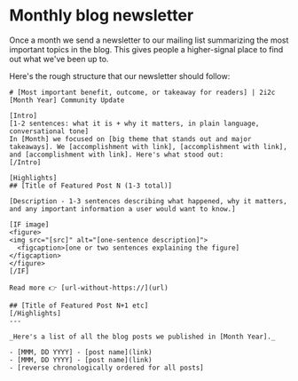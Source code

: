 # Monthly blog newsletter

Once a month we send a newsletter to our mailing list summarizing the most important topics in the blog. This gives people a higher-signal place to find out what we've been up to.

Here's the rough structure that our newsletter should follow:

```
# [Most important benefit, outcome, or takeaway for readers] | 2i2c [Month Year] Community Update 

[Intro]
[1-2 sentences: what it is + why it matters, in plain language, conversational tone]
In [Month] we focused on [big theme that stands out and major takeaways]. We [accomplishment with link], [accomplishment with link], and [accomplishment with link]. Here's what stood out:
[/Intro]

[Highlights]
## [Title of Featured Post N (1-3 total)]

[Description - 1-3 sentences describing what happened, why it matters, and any important information a user would want to know.]

[IF image]
<figure>
<img src="[src]" alt="[one-sentence description]">    
  <figcaption>[one or two sentences explaining the figure]</figcaption>
</figure>
[/IF]

Read more 👉 [url-without-https://](url)

## [Title of Featured Post N+1 etc]
[/Highlights]
---

_Here's a list of all the blog posts we published in [Month Year]._

- [MMM, DD YYYY] - [post name](link)
- [MMM, DD YYYY] - [post name](link)
- [reverse chronologically ordered for all posts]